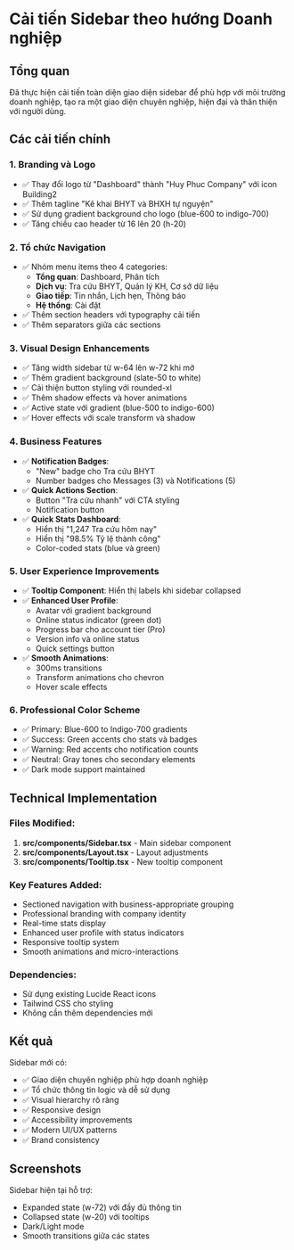 # Cải tiến Sidebar theo hướng Doanh nghiệp

## Tổng quan
Đã thực hiện cải tiến toàn diện giao diện sidebar để phù hợp với môi trường doanh nghiệp, tạo ra một giao diện chuyên nghiệp, hiện đại và thân thiện với người dùng.

## Các cải tiến chính

### 1. **Branding và Logo**
- ✅ Thay đổi logo từ "Dashboard" thành "Huy Phuc Company" với icon Building2
- ✅ Thêm tagline "Kê khai BHYT và BHXH tự nguyện"
- ✅ Sử dụng gradient background cho logo (blue-600 to indigo-700)
- ✅ Tăng chiều cao header từ 16 lên 20 (h-20)

### 2. **Tổ chức Navigation**
- ✅ Nhóm menu items theo 4 categories:
  - **Tổng quan**: Dashboard, Phân tích
  - **Dịch vụ**: Tra cứu BHYT, Quản lý KH, Cơ sở dữ liệu
  - **Giao tiếp**: Tin nhắn, Lịch hẹn, Thông báo
  - **Hệ thống**: Cài đặt
- ✅ Thêm section headers với typography cải tiến
- ✅ Thêm separators giữa các sections

### 3. **Visual Design Enhancements**
- ✅ Tăng width sidebar từ w-64 lên w-72 khi mở
- ✅ Thêm gradient background (slate-50 to white)
- ✅ Cải thiện button styling với rounded-xl
- ✅ Thêm shadow effects và hover animations
- ✅ Active state với gradient (blue-500 to indigo-600)
- ✅ Hover effects với scale transform và shadow

### 4. **Business Features**
- ✅ **Notification Badges**:
  - "New" badge cho Tra cứu BHYT
  - Number badges cho Messages (3) và Notifications (5)
- ✅ **Quick Actions Section**:
  - Button "Tra cứu nhanh" với CTA styling
  - Notification button
- ✅ **Quick Stats Dashboard**:
  - Hiển thị "1,247 Tra cứu hôm nay"
  - Hiển thị "98.5% Tỷ lệ thành công"
  - Color-coded stats (blue và green)

### 5. **User Experience Improvements**
- ✅ **Tooltip Component**: Hiển thị labels khi sidebar collapsed
- ✅ **Enhanced User Profile**:
  - Avatar với gradient background
  - Online status indicator (green dot)
  - Progress bar cho account tier (Pro)
  - Version info và online status
  - Quick settings button
- ✅ **Smooth Animations**:
  - 300ms transitions
  - Transform animations cho chevron
  - Hover scale effects

### 6. **Professional Color Scheme**
- ✅ Primary: Blue-600 to Indigo-700 gradients
- ✅ Success: Green accents cho stats và badges
- ✅ Warning: Red accents cho notification counts
- ✅ Neutral: Gray tones cho secondary elements
- ✅ Dark mode support maintained

## Technical Implementation

### Files Modified:
1. **src/components/Sidebar.tsx** - Main sidebar component
2. **src/components/Layout.tsx** - Layout adjustments
3. **src/components/Tooltip.tsx** - New tooltip component

### Key Features Added:
- Sectioned navigation with business-appropriate grouping
- Professional branding with company identity
- Real-time stats display
- Enhanced user profile with status indicators
- Responsive tooltip system
- Smooth animations and micro-interactions

### Dependencies:
- Sử dụng existing Lucide React icons
- Tailwind CSS cho styling
- Không cần thêm dependencies mới

## Kết quả

Sidebar mới có:
- ✅ Giao diện chuyên nghiệp phù hợp doanh nghiệp
- ✅ Tổ chức thông tin logic và dễ sử dụng
- ✅ Visual hierarchy rõ ràng
- ✅ Responsive design
- ✅ Accessibility improvements
- ✅ Modern UI/UX patterns
- ✅ Brand consistency

## Screenshots
Sidebar hiện tại hỗ trợ:
- Expanded state (w-72) với đầy đủ thông tin
- Collapsed state (w-20) với tooltips
- Dark/Light mode
- Smooth transitions giữa các states
